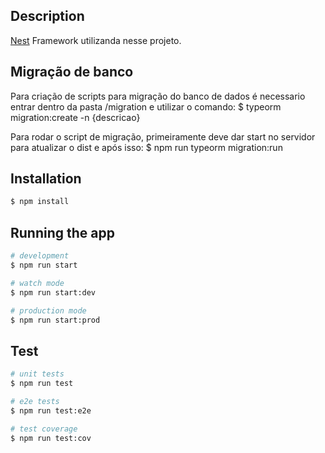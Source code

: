 
## Description

[Nest](https://github.com/nestjs/nest) Framework utilizanda nesse projeto.

## Migração de banco

Para criação de scripts para migração do banco de dados é necessario entrar dentro da pasta /migration e utilizar o comando:
$ typeorm migration:create -n {descricao}

Para rodar o script de migração, primeiramente deve dar start no servidor para atualizar o dist e após isso:
$ npm run typeorm migration:run


## Installation

```bash
$ npm install
```

## Running the app

```bash
# development
$ npm run start

# watch mode
$ npm run start:dev

# production mode
$ npm run start:prod
```

## Test

```bash
# unit tests
$ npm run test

# e2e tests
$ npm run test:e2e

# test coverage
$ npm run test:cov
```
